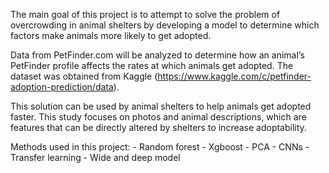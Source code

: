The main goal of this project is to attempt to solve the problem of overcrowding in animal shelters by developing a model to determine which factors make animals more likely to get adopted.

Data from PetFinder.com will be analyzed to determine how an animal’s PetFinder profile affects the rates at which animals get adopted. The dataset was obtained from Kaggle (https://www.kaggle.com/c/petfinder-adoption-prediction/data). 

This solution can be used by animal shelters to help animals get adopted faster. This study focuses on photos and animal descriptions, which are features that can be directly altered by shelters to increase adoptability.

Methods used in this project:
    - Random forest
    - Xgboost
    - PCA
    - CNNs
    - Transfer learning
    - Wide and deep model


